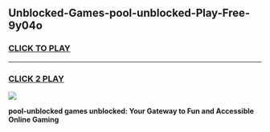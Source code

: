 
## Unblocked-Games-pool-unblocked-Play-Free-9y04o
<h3>
<a href="https://premium76.site?title=pool-unblocked&ref=18A1">CLICK TO PLAY</a></h3>
<hr>

<h3>
<a href="https://premium76.site?title=pool-unblocked&ref=18A1">CLICK 2 PLAY</a>
  
</h3>

<a href="https://premium76.site?title=pool-unblocked&ref=18A1"><img src="https://clearcache.store/games.png"></a>


**pool-unblocked games unblocked: Your Gateway to Fun and Accessible Online Gaming**
